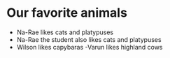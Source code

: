 # Our favorite animals

- Na-Rae likes cats and platypuses
- Na-Rae the student also likes cats and platypuses
- Wilson likes capybaras
-Varun likes highland cows
